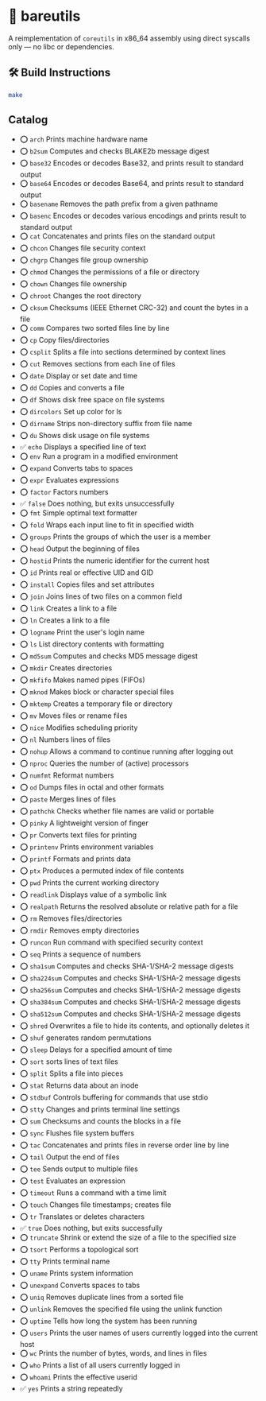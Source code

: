 # 🧱 bareutils

A reimplementation of `coreutils` in x86_64 assembly using direct syscalls only — no libc or dependencies.


## 🛠 Build Instructions

```bash
make
```


## Catalog
- ⭕️ `arch` Prints machine hardware name
- ⭕️ `b2sum` Computes and checks BLAKE2b message digest
- ⭕️ `base32` Encodes or decodes Base32, and prints result to standard output
- ⭕️ `base64` Encodes or decodes Base64, and prints result to standard output
- ⭕️ `basename` Removes the path prefix from a given pathname
- ⭕️ `basenc` Encodes or decodes various encodings and prints result to standard output
- ⭕️ `cat` Concatenates and prints files on the standard output
- ⭕️ `chcon` Changes file security context
- ⭕️ `chgrp` Changes file group ownership
- ⭕️ `chmod` Changes the permissions of a file or directory
- ⭕️ `chown` Changes file ownership
- ⭕️ `chroot` Changes the root directory
- ⭕️ `cksum` Checksums (IEEE Ethernet CRC-32) and count the bytes in a file
- ⭕️ `comm` Compares two sorted files line by line
- ⭕️ `cp` Copy files/directories
- ⭕️ `csplit` Splits a file into sections determined by context lines
- ⭕️ `cut` Removes sections from each line of files
- ⭕️ `date` Display or set date and time
- ⭕️ `dd` Copies and converts a file
- ⭕️ `df` Shows disk free space on file systems
- ⭕️ `dircolors` Set up color for ls
- ⭕️ `dirname` Strips non-directory suffix from file name
- ⭕️ `du` Shows disk usage on file systems
- ✅ `echo` Displays a specified line of text
- ⭕️ `env` Run a program in a modified environment
- ⭕️ `expand` Converts tabs to spaces
- ⭕️ `expr` Evaluates expressions
- ⭕️ `factor` Factors numbers
- ✅ `false` Does nothing, but exits unsuccessfully
- ⭕️ `fmt` Simple optimal text formatter
- ⭕️ `fold` Wraps each input line to fit in specified width
- ⭕️ `groups` Prints the groups of which the user is a member
- ⭕️ `head` Output the beginning of files
- ⭕️ `hostid` Prints the numeric identifier for the current host
- ⭕️ `id` Prints real or effective UID and GID
- ⭕️ `install` Copies files and set attributes
- ⭕️ `join` Joins lines of two files on a common field
- ⭕️ `link` Creates a link to a file
- ⭕️ `ln` Creates a link to a file
- ⭕️ `logname` Print the user's login name
- ⭕️ `ls` List directory contents with formatting
- ⭕️ `md5sum` Computes and checks MD5 message digest
- ⭕️ `mkdir` Creates directories
- ⭕️ `mkfifo` Makes named pipes (FIFOs)
- ⭕️ `mknod` Makes block or character special files
- ⭕️ `mktemp` Creates a temporary file or directory
- ⭕️ `mv` Moves files or rename files
- ⭕️ `nice` Modifies scheduling priority
- ⭕️ `nl` Numbers lines of files
- ⭕️ `nohup` Allows a command to continue running after logging out
- ⭕️ `nproc` Queries the number of (active) processors
- ⭕️ `numfmt` Reformat numbers
- ⭕️ `od` Dumps files in octal and other formats
- ⭕️ `paste` Merges lines of files
- ⭕️ `pathchk` Checks whether file names are valid or portable
- ⭕️ `pinky` A lightweight version of finger
- ⭕️ `pr` Converts text files for printing
- ⭕️ `printenv` Prints environment variables
- ⭕️ `printf` Formats and prints data
- ⭕️ `ptx` Produces a permuted index of file contents
- ⭕️ `pwd` Prints the current working directory
- ⭕️ `readlink` Displays value of a symbolic link
- ⭕️ `realpath` Returns the resolved absolute or relative path for a file
- ⭕️ `rm` Removes files/directories
- ⭕️ `rmdir` Removes empty directories
- ⭕️ `runcon` Run command with specified security context
- ⭕️ `seq` Prints a sequence of numbers
- ⭕️ `sha1sum` Computes and checks SHA-1/SHA-2 message digests
- ⭕️ `sha224sum` Computes and checks SHA-1/SHA-2 message digests
- ⭕️ `sha256sum` Computes and checks SHA-1/SHA-2 message digests
- ⭕️ `sha384sum` Computes and checks SHA-1/SHA-2 message digests
- ⭕️ `sha512sum` Computes and checks SHA-1/SHA-2 message digests
- ⭕️ `shred` Overwrites a file to hide its contents, and optionally deletes it
- ⭕️ `shuf` generates random permutations
- ⭕️ `sleep` Delays for a specified amount of time
- ⭕️ `sort` sorts lines of text files
- ⭕️ `split` Splits a file into pieces
- ⭕️ `stat` Returns data about an inode
- ⭕️ `stdbuf` Controls buffering for commands that use stdio
- ⭕️ `stty` Changes and prints terminal line settings
- ⭕️ `sum` Checksums and counts the blocks in a file
- ⭕️ `sync` Flushes file system buffers
- ⭕️ `tac` Concatenates and prints files in reverse order line by line
- ⭕️ `tail` Output the end of files
- ⭕️ `tee` Sends output to multiple files
- ⭕️ `test` Evaluates an expression
- ⭕️ `timeout` Runs a command with a time limit
- ⭕️ `touch` Changes file timestamps; creates file
- ⭕️ `tr` Translates or deletes characters
- ✅ `true` Does nothing, but exits successfully
- ⭕️ `truncate` Shrink or extend the size of a file to the specified size
- ⭕️ `tsort` Performs a topological sort
- ⭕️ `tty` Prints terminal name
- ⭕️ `uname` Prints system information
- ⭕️ `unexpand` Converts spaces to tabs
- ⭕️ `uniq` Removes duplicate lines from a sorted file
- ⭕️ `unlink` Removes the specified file using the unlink function
- ⭕️ `uptime` Tells how long the system has been running
- ⭕️ `users` Prints the user names of users currently logged into the current host
- ⭕️ `wc` Prints the number of bytes, words, and lines in files
- ⭕️ `who` Prints a list of all users currently logged in
- ⭕️ `whoami` Prints the effective userid
- ✅ `yes` Prints a string repeatedly

